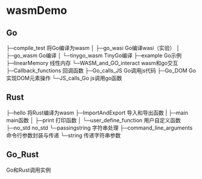 # wasmDemo
## Go
├─compile_test              将Go编译为wasm
│  ├─go_wasi                Go编译wasi（实验）
│  ├─go_wasm                Go编译
│  └─tinygo_wasm            TinyGo编译
├─example                   Go示例
├─linearMemory              线性内存
└─WASM_and_GO_interact      wasm和go交互
    ├─Callback_functions    回调函数
    ├─Go_calls_JS           Go调用js代码
    ├─Go_DOM                Go实现DOM元素操作
    └─JS_calls_Go           js调用go函数

## Rust
├─hello                     将Rust编译为wasm
├─ImportAndExport           导入和导出函数
|  ├─main                   main函数
│  ├─print                  打印函数
│  └─user_define_function   用户自定义函数
├─no_std                    no_std
└─passingstring             字符串处理
    ├─command_line_arguments命令行参数封装与传递
    └─string                传递字符串参数

## Go_Rust
Go和Rust调用实例